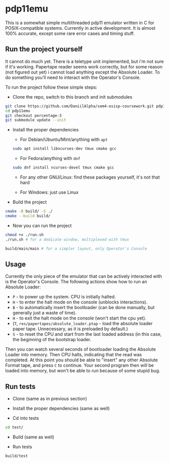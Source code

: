 # pdp11emu

This is a somewhat simple multithreaded pdp11 emulator written in C for POSIX-compatible systems. Currently in active development. It is almost 100% accurate, except some rare error cases and timing stuff.

## Run the project yourself

It cannot do much yet. There is a teletype unit implemented, but i'm not sure if it's working. Papertape reader seems work correctly, but for some reason (not figured out yet) i cannot load anything except the Absolute Loader. To do something you'll need to interact with the Operator's Console.

To run the project follow these simple steps:

 - Clone the repo, switch to this branch and init submodules

```bash
git clone https://github.com/DaniilAlpha/sem4-osisp-coursework.git pdp11emu
cd pdp11emu
git checkout percentage-3
git submodule update --init
```

 - Install the proper dependencies

   - For Debian/Ubuntu/Mint/anything with `apt`

    ```bash
    sudo apt install libncurses-dev tmux cmake gcc
    ```

   - For Fedora/anything with `dnf`

    ```bash
    sudo dnf install ncurses-devel tmux cmake gcc
    ```

   - For any other GNU/Linux: find these packages yourself, it's not that hard

   - For Windows: just use Linux

 - Build the project

```bash
cmake -B build/ -S ./
cmake --build build/
```

- Now you can run the project

```bash
chmod +x ./run.sh
./run.sh # for a dedicate window, multiplexed with tmux 
```

```bash
build/main/main # for a simpler layout, only Operator's Console
```

## Usage

Currently the only piece of the emulator that can be actively interacted with is the Operator's Console. The following actions show how to run an Absolute Loader:

 - `P` - to power up the system. CPU is initially halted.
 - `H` - to enter the halt mode on the console (unblocks interactions).
 - `B` - to automatically insert the bootloader (can be done manually, but generally just a waste of time).
 - `H` - to exit the halt mode on the console (won't start the cpu yet).
 - (`T`, `res/papertapes/absolute_loader.ptap` - load the absolute loader paper tape. Unnecessary, as it is preloaded by default.)
 - `S` - to reset the CPU and start from the last loaded address (in this case, the beginning of the bootstrap loader.

Then you can watch several seconds of bootloader loading the Absolute Loader into memory. Then CPU halts, indicating that the read was completed. At this point you should be able to "insert" any other Absolute Format tape, and press `C` to continue. Your second program then will be loaded into memory, but won't be able to run because of some stupid bug. 

## Run tests

- Clone (same as in previous section)

- Install the proper dependencies (same as well)

- Cd into tests

```bash
cd test/
```

- Build (same as well)

- Run tests

```bash
build/test
```

